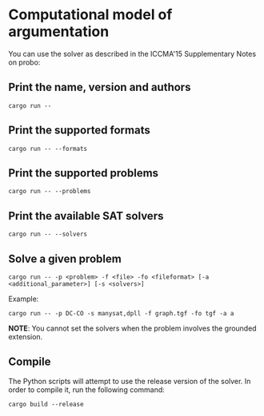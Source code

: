 # Computational model of argumentation

You can use the solver as described in the ICCMA'15 Supplementary Notes on probo:

## Print the name, version and authors
```
cargo run --
```

## Print the supported formats
```
cargo run -- --formats
```

## Print the supported problems
```
cargo run -- --problems
```

## Print the available SAT solvers
```
cargo run -- --solvers
```

## Solve a given problem
```
cargo run -- -p <problem> -f <file> -fo <fileformat> [-a <additional_parameter>] [-s <solvers>]
```
Example:
```
cargo run -- -p DC-CO -s manysat,dpll -f graph.tgf -fo tgf -a a
```
**NOTE**: You cannot set the solvers when the problem involves the grounded extension.

## Compile
The Python scripts will attempt to use the release version of the solver.
In order to compile it, run the following command:
```
cargo build --release
```